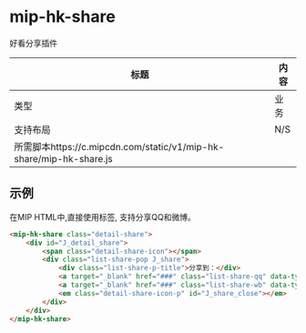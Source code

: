 ﻿# mip-hk-share

好看分享插件

|标题|内容|
|---|---|
|类型|业务|
|支持布局|N/S|
|所需脚本https://c.mipcdn.com/static/v1/mip-hk-share/mip-hk-share.js|

## 示例

在MIP HTML中,直接使用标签, 支持分享QQ和微博。

```html
<mip-hk-share class="detail-share">
    <div id="J_detail_share">
        <span class="detail-share-icon"></span>
        <div class="list-share-pop J_share">
            <div class="list-share-p-title">分享到：</div>
            <a target="_blank" href="###" class="list-share-qq" data-type="qq">QQ空间</a>
            <a target="_blank" href="###" class="list-share-wb" data-type="wb">新浪微博</a>
            <em class="detail-share-icon-p" id="J_share_close"></em>
        </div>
    </div>
</mip-hk-share>
```
